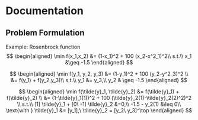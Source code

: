 # Documentation

## Problem Formulation
Example: Rosenbrock function
$$
\begin{aligned}
\min f(x_1,x_2) &= (1-x_1)^2 + 100 (x_2-x^2_1)^2\\
s.t.\\
x_1 &\geq -1.5 
\end{aligned}
$$

$$
\begin{aligned}
\min f(y_1, y_2, y_3) &= (1-y_1)^2 + 100 (y_2-y^2_3)^2 \\
&= f(y_1) + f(y_2,y_3)\\
s.t.\\
y_1 &= y_3,\\
 y_2 & \geq -1.5
\end{aligned}
$$

$$
\begin{aligned}
\min f(\tilde{y}_1, \tilde{y}_2) &= f(\tilde{y}_1) + f(\tilde{y}_2) \\
&= (1-\tilde{y}_1(1))^2 + 100 (\tilde{y}_2(1)-\tilde{y}_2(2)^2)^2 \\
s.t.\\
[1] \tilde{y}_1 + [0\ -1] \tilde{y}_2 &=0,\\
-1.5 - y_2(1) &\leq 0\\
\text{with } \tilde{y}_1 &= [y_1],\ \tilde{y}_2 = [y_2\ y_3]^\top
\end{aligned}
$$

